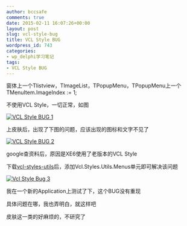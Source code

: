 ```yaml
---
author: bccsafe
comments: true
date: 2015-02-11 16:07:26+00:00
layout: post
slug: vcl-style-bug
title: VCL Style BUG
wordpress_id: 743
categories:
- wp_delphi学习笔记
tags:
- VCL Style BUG
---
```


窗体上一个Tlistview，TImageList，TPopupMenu，TPopupMenu上一个TMenuItem.ImageIndex := 1;

不使用VCL Style，一切正常，如图

[![VCL Style BUG 1](../../../../../public/Image/2015/02/2.png)](../../../../../public/Image/2015/02/2.png)



上皮肤后，出现了下图的问题，应该出现的图标和文字不见了

[![VCL Style BUG 2](../../../../../public/Image/2015/02/1.png)](../../../../../public/Image/2015/02/1.png)





google查资料后，原因是XE6使用了老版本的VCL Style

下载[vcl-styles-utils](https://code.google.com/p/vcl-styles-utils/%20)后，添加Vcl.Styles.Utils.Menus单元即可解决该问题

[![Vcl Style Bug 3](../../../../../public/Image/2015/02/3.png)](../../../../../public/Image/2015/02/3.png)



我在一个新的Application上测试了下，这个BUG没有重现

具体问题在哪，我也弄明白，就这样吧

皮肤这一类的好麻烦的，不研究了
